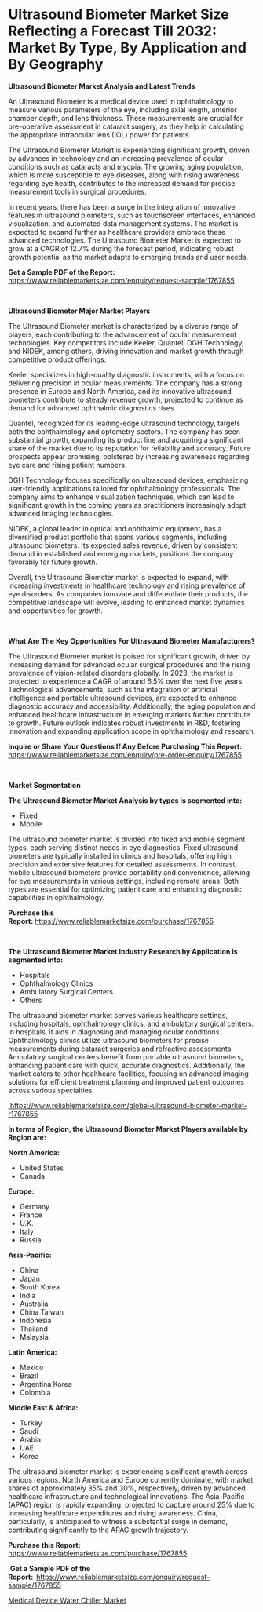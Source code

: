 <p><h1>Ultrasound Biometer Market Size Reflecting a Forecast Till 2032: Market By Type, By Application and By Geography</h1></p><p><strong>Ultrasound Biometer Market Analysis and Latest Trends</strong></p>
<p><p>An Ultrasound Biometer is a medical device used in ophthalmology to measure various parameters of the eye, including axial length, anterior chamber depth, and lens thickness. These measurements are crucial for pre-operative assessment in cataract surgery, as they help in calculating the appropriate intraocular lens (IOL) power for patients.</p><p>The Ultrasound Biometer Market is experiencing significant growth, driven by advances in technology and an increasing prevalence of ocular conditions such as cataracts and myopia. The growing aging population, which is more susceptible to eye diseases, along with rising awareness regarding eye health, contributes to the increased demand for precise measurement tools in surgical procedures.</p><p>In recent years, there has been a surge in the integration of innovative features in ultrasound biometers, such as touchscreen interfaces, enhanced visualization, and automated data management systems. The market is expected to expand further as healthcare providers embrace these advanced technologies. The Ultrasound Biometer Market is expected to grow at a CAGR of 12.7% during the forecast period, indicating robust growth potential as the market adapts to emerging trends and user needs.</p></p>
<p><strong>Get a Sample PDF of the Report:&nbsp;</strong> <a href="https://www.reliablemarketsize.com/enquiry/request-sample/1767855?utm_campaign=3106&utm_medium=2&utm_source=Github&utm_content=ia&utm_term=05032025&utm_id=ultrasound-biometer">https://www.reliablemarketsize.com/enquiry/request-sample/1767855</a></p>
<p>&nbsp;</p>
<p><strong>Ultrasound Biometer Major Market Players</strong></p>
<p><p>The Ultrasound Biometer market is characterized by a diverse range of players, each contributing to the advancement of ocular measurement technologies. Key competitors include Keeler, Quantel, DGH Technology, and NIDEK, among others, driving innovation and market growth through competitive product offerings.</p><p>Keeler specializes in high-quality diagnostic instruments, with a focus on delivering precision in ocular measurements. The company has a strong presence in Europe and North America, and its innovative ultrasound biometers contribute to steady revenue growth, projected to continue as demand for advanced ophthalmic diagnostics rises.</p><p>Quantel, recognized for its leading-edge ultrasound technology, targets both the ophthalmology and optometry sectors. The company has seen substantial growth, expanding its product line and acquiring a significant share of the market due to its reputation for reliability and accuracy. Future prospects appear promising, bolstered by increasing awareness regarding eye care and rising patient numbers.</p><p>DGH Technology focuses specifically on ultrasound devices, emphasizing user-friendly applications tailored for ophthalmology professionals. The company aims to enhance visualization techniques, which can lead to significant growth in the coming years as practitioners increasingly adopt advanced imaging technologies.</p><p>NIDEK, a global leader in optical and ophthalmic equipment, has a diversified product portfolio that spans various segments, including ultrasound biometers. Its expected sales revenue, driven by consistent demand in established and emerging markets, positions the company favorably for future growth.</p><p>Overall, the Ultrasound Biometer market is expected to expand, with increasing investments in healthcare technology and rising prevalence of eye disorders. As companies innovate and differentiate their products, the competitive landscape will evolve, leading to enhanced market dynamics and opportunities for growth.</p></p>
<p>&nbsp;</p>
<p><strong>What Are The Key Opportunities For Ultrasound Biometer Manufacturers?</strong></p>
<p><p>The Ultrasound Biometer market is poised for significant growth, driven by increasing demand for advanced ocular surgical procedures and the rising prevalence of vision-related disorders globally. In 2023, the market is projected to experience a CAGR of around 6.5% over the next five years. Technological advancements, such as the integration of artificial intelligence and portable ultrasound devices, are expected to enhance diagnostic accuracy and accessibility. Additionally, the aging population and enhanced healthcare infrastructure in emerging markets further contribute to growth. Future outlook indicates robust investments in R&D, fostering innovation and expanding application scope in ophthalmology and research.</p></p>
<p><strong>Inquire or Share Your Questions If Any Before Purchasing This Report:</strong> <a href="https://www.reliablemarketsize.com/enquiry/pre-order-enquiry/1767855?utm_campaign=3106&utm_medium=2&utm_source=Github&utm_content=ia&utm_term=05032025&utm_id=ultrasound-biometer">https://www.reliablemarketsize.com/enquiry/pre-order-enquiry/1767855</a></p>
<p>&nbsp;</p>
<p><strong>Market Segmentation</strong></p>
<p><strong>The Ultrasound Biometer Market Analysis by types is segmented into:</strong></p>
<p><ul><li>Fixed</li><li>Mobile</li></ul></p>
<p><p>The ultrasound biometer market is divided into fixed and mobile segment types, each serving distinct needs in eye diagnostics. Fixed ultrasound biometers are typically installed in clinics and hospitals, offering high precision and extensive features for detailed assessments. In contrast, mobile ultrasound biometers provide portability and convenience, allowing for eye measurements in various settings, including remote areas. Both types are essential for optimizing patient care and enhancing diagnostic capabilities in ophthalmology.</p></p>
<p><strong>Purchase this Report:&nbsp;</strong><a href="https://www.reliablemarketsize.com/purchase/1767855?utm_campaign=3106&utm_medium=2&utm_source=Github&utm_content=ia&utm_term=05032025&utm_id=ultrasound-biometer">https://www.reliablemarketsize.com/purchase/1767855</a></p>
<p>&nbsp;</p>
<p><strong>The Ultrasound Biometer Market Industry Research by Application is segmented into:</strong></p>
<p><ul><li>Hospitals</li><li>Ophthalmology Clinics</li><li>Ambulatory Surgical Centers</li><li>Others</li></ul></p>
<p><p>The ultrasound biometer market serves various healthcare settings, including hospitals, ophthalmology clinics, and ambulatory surgical centers. In hospitals, it aids in diagnosing and managing ocular conditions. Ophthalmology clinics utilize ultrasound biometers for precise measurements during cataract surgeries and refractive assessments. Ambulatory surgical centers benefit from portable ultrasound biometers, enhancing patient care with quick, accurate diagnostics. Additionally, the market caters to other healthcare facilities, focusing on advanced imaging solutions for efficient treatment planning and improved patient outcomes across various specialties.</p></p>
<p><a href="https://www.reliablemarketsize.com/global-ultrasound-biometer-market-r1767855?utm_campaign=3106&utm_medium=2&utm_source=Github&utm_content=ia&utm_term=05032025&utm_id=ultrasound-biometer">&nbsp;https://www.reliablemarketsize.com/global-ultrasound-biometer-market-r1767855</a></p>
<p><strong>In terms of Region, the Ultrasound Biometer Market Players available by Region are:</strong></p>
<p>
    <p> <strong> North America: </strong>
        <ul>
            <li>United States</li>
            <li>Canada</li>
        </ul>
        </p> 
    <p> <strong> Europe: </strong>
        <ul>
            <li>Germany</li>
            <li>France</li>
            <li>U.K.</li>
            <li>Italy</li>
            <li>Russia</li>
        </ul>
        </p> 
    <p> <strong> Asia-Pacific: </strong>
        <ul>
            <li>China</li>
            <li>Japan</li>
            <li>South Korea</li>
            <li>India</li>
            <li>Australia</li>
            <li>China Taiwan</li>
            <li>Indonesia</li>
            <li>Thailand</li>
            <li>Malaysia</li>
        </ul>
        </p> 
    <p> <strong> Latin America: </strong>
        <ul>
            <li>Mexico</li>
            <li>Brazil</li>
            <li>Argentina Korea</li>
            <li>Colombia</li>
        </ul>
        </p> 
    <p> <strong> Middle East & Africa: </strong>
        <ul>
            <li>Turkey</li>
            <li>Saudi</li>
            <li>Arabia</li>
            <li>UAE</li>
            <li>Korea</li>
        </ul>
    </p>
    </p>
<p><p>The ultrasound biometer market is experiencing significant growth across various regions. North America and Europe currently dominate, with market shares of approximately 35% and 30%, respectively, driven by advanced healthcare infrastructure and technological innovations. The Asia-Pacific (APAC) region is rapidly expanding, projected to capture around 25% due to increasing healthcare expenditures and rising awareness. China, particularly, is anticipated to witness a substantial surge in demand, contributing significantly to the APAC growth trajectory.</p></p>
<p><strong>Purchase this Report: </strong><a href="https://www.reliablemarketsize.com/purchase/1767855?utm_campaign=3106&utm_medium=2&utm_source=Github&utm_content=ia&utm_term=05032025&utm_id=ultrasound-biometer">https://www.reliablemarketsize.com/purchase/1767855</a></p>
<p>&nbsp;<strong>Get a Sample PDF of the Report:&nbsp;&nbsp;</strong><a href="https://www.reliablemarketsize.com/enquiry/request-sample/1767855?utm_campaign=3106&utm_medium=2&utm_source=Github&utm_content=ia&utm_term=05032025&utm_id=ultrasound-biometer">https://www.reliablemarketsize.com/enquiry/request-sample/1767855</a></p>
<p><strong></strong></p>
<p><p><a href="https://github.com/zurubting/Market-Research-Report-List-1/blob/main/medical-device-water-chiller-market.md?utm_campaign=3106&utm_medium=2&utm_source=Github&utm_content=ia&utm_term=05032025&utm_id=ultrasound-biometer">Medical Device Water Chiller Market</a></p></p>